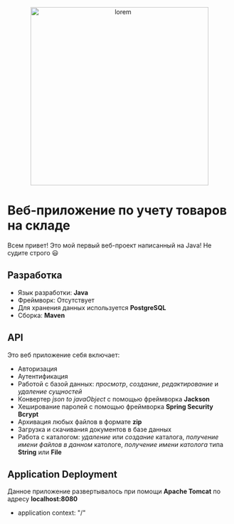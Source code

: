 <p align="center"><img src="https://cdn.worldvectorlogo.com/logos/jee-2.svg" 
 alt="lorem" width="400" /></p>

# Веб-приложение по учету товаров на складе
Всем привет! Это мой первый веб-проект написанный на Java! Не судите строго 😃

## Разработка



- Язык разработки: **Java**
- Фреймворк: Отсутствует
- Для хранения данных используется **PostgreSQL**
- Сборка: **Maven**
## API

Это веб приложение себя включает:
- Авторизация
- Аутентификация
- Работой с базой данных: _просмотр_, _создание_, _редактирование_ и _удаление сущностей_
- Конвертер _json to javaObject_ с помощью фреймворка **Jackson**
- Хеширование паролей с помощью фреймворка **Spring Security Bcrypt**
- Архивация любых файлов в формате **zip**
- Загрузка и скачивания документов в базе данных
- Работа с каталогом: _удаление_ или _создание_ каталога, _получение имени файлов в данном_ катологе, _получение имени католога_ типа **String** или **File**

## Application Deployment
Данное приложение развертывалось при помощи **Apache Tomcat** по адресу __localhost:8080__
- application context: "/"
